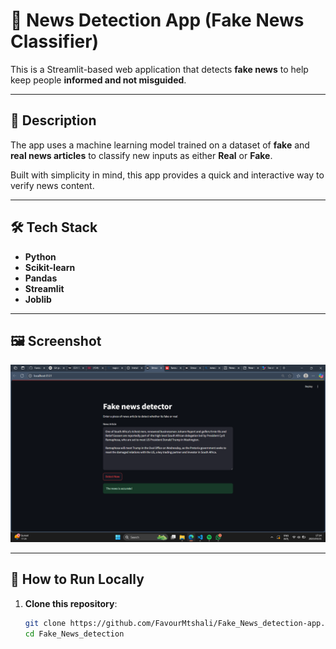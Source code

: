 # 📰 News Detection App (Fake News Classifier)

This is a Streamlit-based web application that detects **fake news** to help keep people **informed and not misguided**.

---

## 📌 Description

The app uses a machine learning model trained on a dataset of **fake** and **real news articles** to classify new inputs as either **Real** or **Fake**.

Built with simplicity in mind, this app provides a quick and interactive way to verify news content.

---

## 🛠️ Tech Stack

- **Python**
- **Scikit-learn**
- **Pandas**
- **Streamlit**
- **Joblib**

---

## 🖼️ Screenshot

![Description](screenshots/news_detection.png)


---

## 🚀 How to Run Locally

1. **Clone this repository**:
   ```bash
   git clone https://github.com/FavourMtshali/Fake_News_detection-app.git
   cd Fake_News_detection
